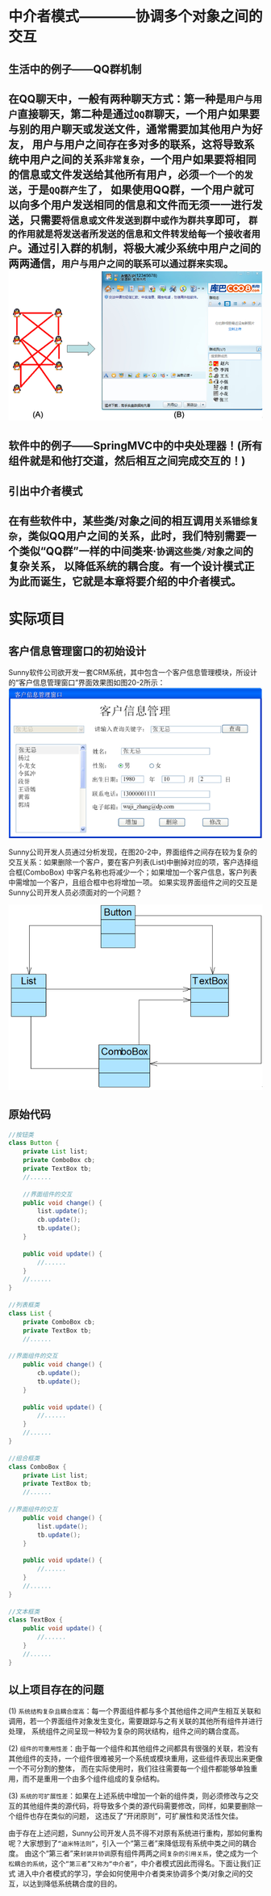 # 中介者模式————协调多个对象之间的交互

## 生活中的例子——QQ群机制
在QQ聊天中，一般有两种聊天方式：第一种是`用户与用户`直接聊天，第二种是通过`QQ群`聊天，一个用户如果要与别的用户聊天或发送文件，通常需要加其他用户为好友，
用户与用户之间存在多对多的联系，这将导致系统中用户之间的关系`非常复杂`，一个用户如果要将相同的信息或文件发送给其他所有用户，必须`一个一个的发送`，于是`QQ群产生`了，
如果使用QQ群，一个用户就可以向多个用户发送相同的信息和文件而无须一一进行发送，只需要`将信息或文件发送到群中或作为群共享`即可，
`群的作用就是将发送者所发送的信息和文件转发给每一个接收者用户`。通过引入群的机制，将极大减少系统中用户之间的两两通信，`用户与用户之间的联系可以通过群来实现`。
![img.png](中介者模式(QQ直接联系与群聊).png)
---


## 软件中的例子——SpringMVC中的中央处理器！(所有组件就是和他打交道，然后相互之间完成交互的！)

## 引出中介者模式
在有些软件中，某些类/对象之间的相互调用`关系错综复杂`，类似QQ用户之间的关系，此时，我们特别需要一个类似“QQ群”一样的中间类来·`协调这些类/对象之间`的复杂关系，
以降低系统的耦合度。有一个设计模式正为此而诞生，它就是本章将要介绍的中介者模式。
---

# 实际项目
## 客户信息管理窗口的初始设计
Sunny软件公司欲开发一套CRM系统，其中包含一个客户信息管理模块，所设计的“客户信息管理窗口”界面效果图如图20-2所示：
![img.png](CRM软件效果.png)

Sunny公司开发人员通过分析发现，在图20-2中，界面组件之间存在较为复杂的交互关系：如果删除一个客户，要在客户列表(List)中删掉对应的项，客户选择组合框(ComboBox)
中客户名称也将减少一个；如果增加一个客户信息，客户列表中需增加一个客户，且组合框中也将增加一项。 如果实现界面组件之间的交互是Sunny公司开发人员必须面对的一个问题？

![img.png](CRM原始类图.png)

## 原始代码
```java
//按钮类
class Button {
	private List list;
	private ComboBox cb;
	private TextBox tb;
	//......
 
    //界面组件的交互
	public void change() {
		list.update();
		cb.update();
		tb.update();
	}
 
	public void update() {
		//......
	}
	//......
}
 
//列表框类
class List {
	private ComboBox cb;
	private TextBox tb;
	//......
 
//界面组件的交互
	public void change() {
		cb.update();
		tb.update();
	}
 
	public void update() {
		//......
	}
	//......	
}
 
//组合框类
class ComboBox {
	private List list;
	private TextBox tb;
	//......
 
//界面组件的交互
	public void change() {
		list.update();
		tb.update();
	}
 
	public void update() {
		//......
	}
	//......	
}
 
//文本框类
class TextBox {
	public void update() {
		//......
	}
	//......	
}
```

## 以上项目存在的问题

(1) `系统结构复杂且耦合度高`：每一个界面组件都与多个其他组件之间产生相互关联和调用，若一个界面组件对象发生变化，需要跟踪与之有关联的其他所有组件并进行处理，
    系统组件之间呈现一种较为复杂的网状结构，组件之间的耦合度高。

(2) `组件的可重用性差`：由于每一个组件和其他组件之间都具有很强的关联，若没有其他组件的支持，一个组件很难被另一个系统或模块重用，这些组件表现出来更像一个不可分割的整体，
    而在实际使用时，我们往往需要每一个组件都能够单独重用，而不是重用一个由多个组件组成的复杂结构。

(3) `系统的可扩展性差`：如果在上述系统中增加一个新的组件类，则必须修改与之交互的其他组件类的源代码，将导致多个类的源代码需要修改，同样，如果要删除一个组件也存在类似的问题，
    这违反了“开闭原则”，可扩展性和灵活性欠佳。

由于存在上述问题，Sunny公司开发人员不得不对原有系统进行重构，那如何重构呢？大家想到了`“迪米特法则”`，引入一个“第三者”来降低现有系统中类之间的耦合度。
由这个“第三者”来`封装并协调`原有组件两两之间`复杂的引用关系`，使之成为一个`松耦合的系统`，这个`“第三者”又称为“中介者”`，中介者模式因此而得名。下面让我们正式
进入中介者模式的学习，学会如何使用中介者类来协调多个类/对象之间的交互，以达到降低系统耦合度的目的。










